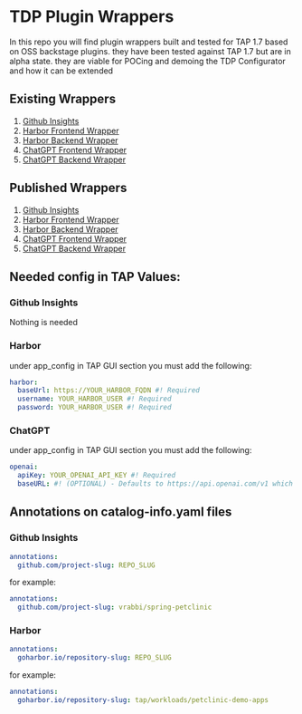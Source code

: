 # TDP Plugin Wrappers
In this repo you will find plugin wrappers built and tested for TAP 1.7 based on OSS backstage plugins. they have been tested against TAP 1.7 but are in alpha state. they are viable for POCing and demoing the TDP Configurator and how it can be extended

## Existing Wrappers
1. [Github Insights](./plugins/github-insights-wrapper)
2. [Harbor Frontend Wrapper](./plugins/harbor-plugin-wrapper)
3. [Harbor Backend Wrapper](./plugins/harbor-plugin-wrapper-backend)
4. [ChatGPT Frontend Wrapper](./plugins/chatgpt-wrapper)
5. [ChatGPT Backend Wrapper](./plugins/chatgpt-wrapper-backend)

## Published Wrappers
1. [Github Insights](https://www.npmjs.com/package/@vrabbi/github-insights-wrapper)
2. [Harbor Frontend Wrapper](https://www.npmjs.com/package/@vrabbi/harbor-plugin-wrapper)
3. [Harbor Backend Wrapper](https://www.npmjs.com/package/@vrabbi/harbor-plugin-wrapper-backend)
4. [ChatGPT Frontend Wrapper](https://www.npmjs.com/package/@vrabbi/chatgpt-wrapper)
5. [ChatGPT Backend Wrapper](https://www.npmjs.com/package/@vrabbi/chatgpt-wrapper-backend)

## Needed config in TAP Values:
### Github Insights
Nothing is needed
### Harbor
under app_config in TAP GUI section you must add the following:
```yaml
harbor:
  baseUrl: https://YOUR_HARBOR_FQDN #! Required
  username: YOUR_HARBOR_USER #! Required
  password: YOUR_HARBOR_USER #! Required
```  
### ChatGPT
under app_config in TAP GUI section you must add the following:  
```yaml
openai:
  apiKey: YOUR_OPENAI_API_KEY #! Required
  baseURL: #! (OPTIONAL) - Defaults to https://api.openai.com/v1 which is the public OpenAI endpoint
```  

## Annotations on catalog-info.yaml files
### Github Insights
```yaml
annotations:
  github.com/project-slug: REPO_SLUG
```  
for example:  
```yaml
annotations:
  github.com/project-slug: vrabbi/spring-petclinic
```  
### Harbor
```yaml
annotations:
  goharbor.io/repository-slug: REPO_SLUG
```  
for example:  
```yaml
annotations:
  goharbor.io/repository-slug: tap/workloads/petclinic-demo-apps
```  
